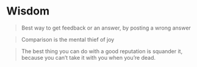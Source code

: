 # Wisdom

> Best way to get feedback or an answer, by posting a wrong answer 

> Comparison is the mental thief of joy

> The best thing you can do with a good reputation is squander it, because you can’t take it with you when you’re dead.